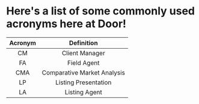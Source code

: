 # Here's a list of some commonly used acronyms here at Door!

| Acronym | Definition |
| :---: | :---: |
| CM | Client Manager |
| FA | Field Agent |
| CMA | Comparative Market Analysis |
| LP | Listing Presentation |
| LA | Listing Agent |



